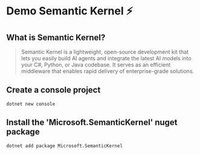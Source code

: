 # Demo Semantic Kernel ⚡

## What is Semantic Kernel?

>Semantic Kernel is a lightweight, open-source development kit that lets you easily build AI agents and integrate the latest AI models into your C#, Python, or Java codebase. It serves as an efficient middleware that enables rapid delivery of enterprise-grade solutions.

## Create a console project
    dotnet new console

## Install the 'Microsoft.SemanticKernel' nuget package
    dotnet add package Microsoft.SemanticKernel
